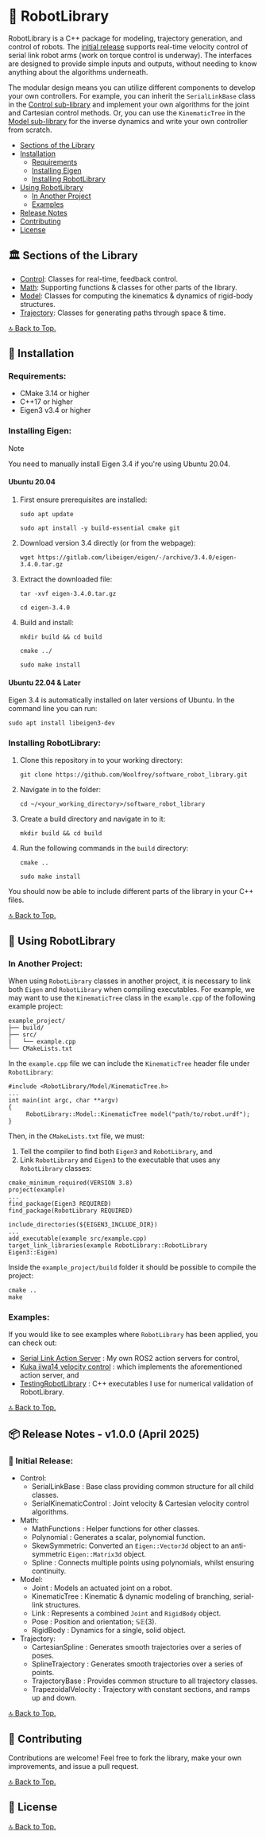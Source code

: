 # :robot: RobotLibrary

RobotLibrary is a C++ package for modeling, trajectory generation, and control of robots. The [initial release](#package-release-notes---v100-april-2025) supports real-time velocity control of serial link robot arms (work on torque control is underway). The interfaces are designed to provide simple inputs and outputs, without needing to know anything about the algorithms underneath.

The modular design means you can utilize different components to develop your own controllers. For example, you can inherit the `SerialLinkBase` class in the [Control sub-library](Control/README.md) and implement your own algorithms for the joint and Cartesian control methods. Or, you can use the `KinematicTree` in the [Model sub-library](Model/README.md) for the inverse dynamics and write your own controller from scratch.

- [Sections of the Library](#classical_building-sections-of-the-library)
- [Installation](#floppy_disk-installation)
    - [Requirements](#requirements)
    - [Installing Eigen](#installing-eigen)
    - [Installing RobotLibrary](#installing-robotlibrary)
- [Using RobotLibrary](#rocket-using-robotlibrary)
    - [In Another Project](#in-another-project)
    - [Examples](#examples)
- [Release Notes](#package-release-notes---v100-april-2025)
- [Contributing](#handshake-contributing)
- [License](#scroll-license)

## :classical_building: Sections of the Library

- [Control](Control/README.md): Classes for real-time, feedback control.
- [Math](Math/README.md): Supporting functions & classes for other parts of the library.
- [Model](Model/README.md): Classes for computing the kinematics & dynamics of rigid-body structures.
- [Trajectory](Trajectory/README.md): Classes for generating paths through space & time.

[:top: Back to Top.](#robot-robotlibrary)

## :floppy_disk: Installation

### Requirements:

- CMake 3.14 or higher
- C++17 or higher 
- Eigen3 v3.4 or higher

### Installing Eigen:

> [!NOTE]
> You need to manually install Eigen 3.4 if you're using Ubuntu 20.04.

#### Ubuntu 20.04

1. First ensure prerequisites are installed:

    `sudo apt update`
    
    `sudo apt install -y build-essential cmake git`
    
2. Download version 3.4 directly (or from the webpage):

    `wget https://gitlab.com/libeigen/eigen/-/archive/3.4.0/eigen-3.4.0.tar.gz`

3. Extract the downloaded file:

    `tar -xvf eigen-3.4.0.tar.gz`
    
    `cd eigen-3.4.0`
    
4. Build and install:

    `mkdir build && cd build`
    
    `cmake ../`
    
    `sudo make install`

#### Ubuntu 22.04 & Later

Eigen 3.4 is automatically installed on later versions of Ubuntu. In the command line you can run:

  `sudo apt install libeigen3-dev`

### Installing RobotLibrary:

1. Clone this repository in to your working directory:

   `git clone https://github.com/Woolfrey/software_robot_library.git`
   
2. Navigate in to the folder:

   `cd ~/<your_working_directory>/software_robot_library`

3. Create a build directory and navigate in to it:

   `mkdir build && cd build`

4. Run the following commands in the `build` directory:

   `cmake ..`
   
   `sudo make install`

You should now be able to include different parts of the library in your C++ files.

[:top: Back to Top.](#robot-robotlibrary)

## :rocket: Using RobotLibrary

### In Another Project:

When using `RobotLibrary` classes in another project, it is necessary to link both `Eigen` and `RobotLibrary` when compiling executables. For example, we may want to use the `KinematicTree` class in the `example.cpp` of the following example project:

```
example_project/
├── build/
├── src/
|   └── example.cpp
└── CMakeLists.txt
```

In the `example.cpp` file we can include the `KinematicTree` header file under `RobotLibrary`:

```
#include <RobotLibrary/Model/KinematicTree.h>
...
int main(int argc, char **argv)
{
     RobotLibrary::Model::KinematicTree model("path/to/robot.urdf");
}
```

Then, in the `CMakeLists.txt` file, we must:
1. Tell the compiler to find both `Eigen3` and `RobotLibrary`, and
2. Link `RobotLibrary` and `Eigen3` to the executable that uses any `RobotLibrary` classes:

```
cmake_minimum_required(VERSION 3.8)
project(example)
...
find_package(Eigen3 REQUIRED)
find_package(RobotLibrary REQUIRED)

include_directories(${EIGEN3_INCLUDE_DIR}) 
...
add_executable(example src/example.cpp)
target_link_libraries(example RobotLibrary::RobotLibrary Eigen3::Eigen)
```

Inside the `example_project/build` folder it should  be possible to compile the project:

```
cmake ..
make
```

### Examples:

If you would like to see examples where `RobotLibrary` has been applied, you can check out:

- [Serial Link Action Server](https://github.com/Woolfrey/server_serial_link) : My own ROS2 action servers for control,
- [Kuka iiwa14 velocity control](https://github.com/Woolfrey/control_kuka_velocity) : which implements the aforementioned action server, and
- [TestingRobotLibrary](https://github.com/Woolfrey/testing_robot_library) : C++ executables I use for numerical validation of RobotLibrary.

[:top: Back to Top.](#robot-robotlibrary)

## :package: Release Notes - v1.0.0 (April 2025)

### :tada: Initial Release:
- Control:
     - SerialLinkBase : Base class providing common structure for all child classes.
     - SerialKinematicControl : Joint velocity & Cartesian velocity control algorithms.
- Math:
     - MathFunctions : Helper functions for other classes.
     - Polynomial : Generates a scalar, polynomial function.
     - SkewSymmetric: Converted an `Eigen::Vector3d` object to an anti-symmetric `Eigen::Matrix3d` object.
     - Spline : Connects multiple points using polynomials, whilst ensuring continuity.
- Model:
     - Joint : Models an actuated joint on a robot.
     - KinematicTree : Kinematic & dynamic modeling of branching, serial-link structures.
     - Link : Represents a combined `Joint` and `RigidBody` object.
     - Pose : Position and orientation; $\mathbb{SE}(3)$.
     - RigidBody : Dynamics for a single, solid object.
- Trajectory:
     - CartesianSpline : Generates smooth trajectories over a series of poses.
     - SplineTrajectory : Generates smooth trajectories over a series of points.
     - TrajectoryBase : Provides common structure to all trajectory classes.
     - TrapezoidalVelocity : Trajectory with constant sections, and ramps up and down.
  
[:top: Back to Top.](#robot-robotlibrary)
    
## :handshake: Contributing

Contributions are welcome! Feel free to fork the library, make your own improvements, and issue a pull request.

[:top: Back to Top.](#robot-robotlibrary)

## :scroll: License

[:top: Back to Top.](#robot-robotlibrary)
